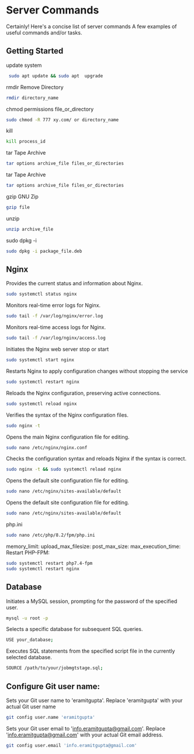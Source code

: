 # Server Commands

Certainly! Here's a concise list of server commands
A few examples of useful commands and/or tasks.

## Getting Started 

update system 
```bash
 sudo apt update && sudo apt  upgrade
 ```
rmdir Remove Directory
```bash
rmdir directory_name
```
chmod permissions file_or_directory
```bash
sudo chmod -R 777 xy.com/ or directory_name
```
kill 
```bash
kill process_id
```
tar Tape Archive
```bash
tar options archive_file files_or_directories
```
tar Tape Archive
```bash
tar options archive_file files_or_directories
```
gzip GNU Zip
```bash
gzip file
```
unzip 
```bash
unzip archive_file
```
sudo dpkg -i 
```bash
sudo dpkg -i package_file.deb
```

## Nginx

Provides the current status and information about Nginx.
```bash
sudo systemctl status nginx
```
Monitors real-time error logs for Nginx.
```bash
sudo tail -f /var/log/nginx/error.log
```
Monitors real-time access logs for Nginx.
```bash
sudo tail -f /var/log/nginx/access.log
```
Initiates the Nginx web server stop or start
```bash
sudo systemctl start nginx
```
Restarts Nginx to apply configuration changes without stopping the service
```bash
sudo systemctl restart nginx
```
Reloads the Nginx configuration, preserving active connections.
```bash
sudo systemctl reload nginx
```
Verifies the syntax of the Nginx configuration files.
```bash
sudo nginx -t
```
Opens the main Nginx configuration file for editing.
```bash
sudo nano /etc/nginx/nginx.conf
```
Checks the configuration syntax and reloads Nginx if the syntax is correct.
```bash
sudo nginx -t && sudo systemctl reload nginx
```
Opens the default site configuration file for editing.
```bash
sudo nano /etc/nginx/sites-available/default
```
Opens the default site configuration file for editing.
```bash
sudo nano /etc/nginx/sites-available/default
```

php.ini
```bash
sudo nano /etc/php/8.2/fpm/php.ini
```
memory_limit:
upload_max_filesize:
post_max_size:
max_execution_time:
Restart PHP-FPM:

```bash
sudo systemctl restart php7.4-fpm
sudo systemctl restart nginx
```

## Database

Initiates a MySQL session, prompting for the password of the specified user.
```bash
mysql -u root -p
```
Selects a specific database for subsequent SQL queries.
```bash
USE your_database;
```
Executes SQL statements from the specified script file in the currently selected database.
```bash
SOURCE /path/to/your/jobmgtstage.sql;
```

## Configure Git user name:

Sets your Git user name to 'eramitgupta'. Replace 'eramitgupta' with your actual Git user name
```bash
git config user.name 'eramitgupta'
```
Sets your Git user email to 'info.eramitgupta@gmail.com'. Replace 'info.eramitgupta@gmail.com' with your actual Git email address.
```bash
git config user.email 'info.eramitgupta@gmail.com'
```
